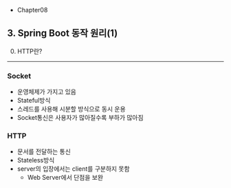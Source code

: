-   Chapter08

## 3. Spring Boot 동작 원리(1)

0. HTTP란?

---

### Socket

-   운영체제가 가지고 있음
-   Stateful방식
-   스레드를 사용해 시분할 방식으로 동시 운용
-   Socket통신은 사용자가 많아질수록 부하가 많아짐

### HTTP

-   문서를 전달하는 통신
-   Stateless방식
-   server의 입장에서는 client를 구분하지 못함
    -   Web Server에서 단점을 보완
